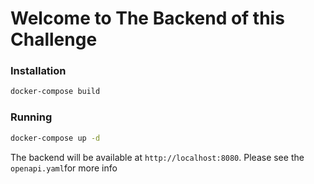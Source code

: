 # Welcome to The Backend of this Challenge

### Installation

```bash
docker-compose build
```

### Running

```bash
docker-compose up -d 
```

The backend will be available at `http://localhost:8080`. Please see the `openapi.yaml`for more info
